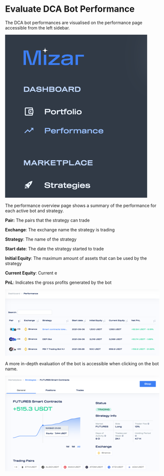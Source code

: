 # Evaluate DCA Bot Performance

The DCA bot performances are visualised on the performance page accessible from the left sidebar.

![](../.gitbook/assets/screen-shot-2021-09-15-at-10.34.33-pm.png)

The performance overview page shows a summary of the performance for each active bot and strategy. 

**Pair:** The pairs that the strategy can trade

**Exchange**: The exchange name the strategy is trading

**Strategy**: The name of the strategy

**Start date**: The date the strategy started to trade

**Initial Equity**: The maximum amount of assets that can be used by the strategy

**Current Equity**: Current e

**PnL**: Indicates the gross profits generated by the bot

![Performance Page](../.gitbook/assets/screen-shot-2021-09-15-at-10.53.56-pm.png)

A more in-depth evaluation of the bot is accessible when clicking on the bot name.

![](../.gitbook/assets/screen-shot-2021-09-15-at-11.15.47-pm.png)



